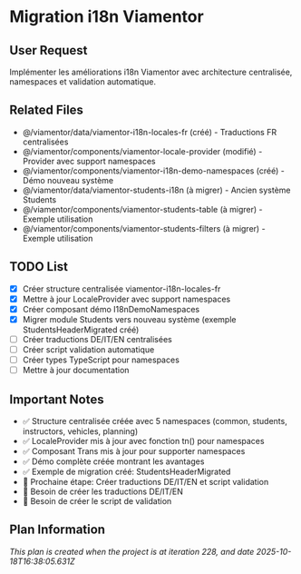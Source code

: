 # Migration i18n Viamentor

## User Request
Implémenter les améliorations i18n Viamentor avec architecture centralisée, namespaces et validation automatique.

## Related Files
- @/viamentor/data/viamentor-i18n-locales-fr (créé) - Traductions FR centralisées
- @/viamentor/components/viamentor-locale-provider (modifié) - Provider avec support namespaces
- @/viamentor/components/viamentor-i18n-demo-namespaces (créé) - Démo nouveau système
- @/viamentor/data/viamentor-students-i18n (à migrer) - Ancien système Students
- @/viamentor/components/viamentor-students-table (à migrer) - Exemple utilisation
- @/viamentor/components/viamentor-students-filters (à migrer) - Exemple utilisation

## TODO List
- [x] Créer structure centralisée viamentor-i18n-locales-fr
- [x] Mettre à jour LocaleProvider avec support namespaces
- [x] Créer composant démo I18nDemoNamespaces
- [x] Migrer module Students vers nouveau système (exemple StudentsHeaderMigrated créé)
- [ ] Créer traductions DE/IT/EN centralisées
- [ ] Créer script validation automatique
- [ ] Créer types TypeScript pour namespaces
- [ ] Mettre à jour documentation

## Important Notes
- ✅ Structure centralisée créée avec 5 namespaces (common, students, instructors, vehicles, planning)
- ✅ LocaleProvider mis à jour avec fonction tn() pour namespaces
- ✅ Composant Trans mis à jour pour supporter namespaces
- ✅ Démo complète créée montrant les avantages
- ✅ Exemple de migration créé: StudentsHeaderMigrated
- 📝 Prochaine étape: Créer traductions DE/IT/EN et script validation
- 📝 Besoin de créer les traductions DE/IT/EN
- 📝 Besoin de créer le script de validation

  
## Plan Information
*This plan is created when the project is at iteration 228, and date 2025-10-18T16:38:05.631Z*
